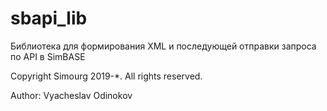 # sbapi_lib
Библиотека для формирования XML и последующей отправки запроса по API в  SimBASE

 Copyright Simourg 2019-*. All rights reserved.
 
Author: Vyacheslav Odinokov
